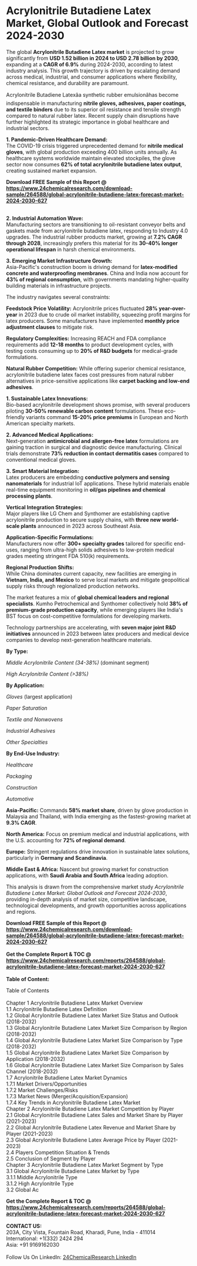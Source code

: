 <h1>Acrylonitrile Butadiene Latex Market, Global Outlook and Forecast 2024-2030</h1><p>The global <strong>Acrylonitrile Butadiene Latex market</strong> is projected to grow significantly from <strong>USD 1.52 billion in 2024 to USD 2.78 billion by 2030</strong>, expanding at a <strong>CAGR of 6.9%</strong> during 2024-2030, according to latest industry analysis. This growth trajectory is driven by escalating demand across medical, industrial, and consumer applications where flexibility, chemical resistance, and durability are paramount.</p><p>Acrylonitrile Butadiene Latexâa synthetic rubber emulsionâhas become indispensable in manufacturing <strong>nitrile gloves, adhesives, paper coatings, and textile binders</strong> due to its superior oil resistance and tensile strength compared to natural rubber latex. Recent supply chain disruptions have further highlighted its strategic importance in global healthcare and industrial sectors.</p><p><strong>1. Pandemic-Driven Healthcare Demand:</strong><br>
The COVID-19 crisis triggered unprecedented demand for <strong>nitrile medical gloves</strong>, with global production exceeding 400 billion units annually. As healthcare systems worldwide maintain elevated stockpiles, the glove sector now consumes <strong>62% of total acrylonitrile butadiene latex output</strong>, creating sustained market expansion.</p><div><b>Download FREE Sample of this Report @ 
            <a href="https://www.24chemicalresearch.com/download-sample/264588/global-acrylonitrile-butadiene-latex-forecast-market-2024-2030-627">
            https://www.24chemicalresearch.com/download-sample/264588/global-acrylonitrile-butadiene-latex-forecast-market-2024-2030-627</a></b></div><br><p><strong>2. Industrial Automation Wave:</strong><br>
Manufacturing sectors are transitioning to oil-resistant conveyor belts and gaskets made from acrylonitrile butadiene latex, responding to Industry 4.0 upgrades. The industrial rubber products market, growing at <strong>7.2% CAGR through 2028</strong>, increasingly prefers this material for its <strong>30-40% longer operational lifespan</strong> in harsh chemical environments.</p><p><strong>3. Emerging Market Infrastructure Growth:</strong><br>
Asia-Pacific's construction boom is driving demand for <strong>latex-modified concrete and waterproofing membranes</strong>. China and India now account for <strong>43% of regional consumption</strong>, with governments mandating higher-quality building materials in infrastructure projects.</p><p>The industry navigates several constraints:</p><p><strong>Feedstock Price Volatility:</strong> Acrylonitrile prices fluctuated <strong>28% year-over-year</strong> in 2023 due to crude oil market instability, squeezing profit margins for latex producers. Some manufacturers have implemented <strong>monthly price adjustment clauses</strong> to mitigate risk.</p><p><strong>Regulatory Complexities:</strong> Increasing REACH and FDA compliance requirements add <strong>12-18 months</strong> to product development cycles, with testing costs consuming up to <strong>20% of R&amp;D budgets</strong> for medical-grade formulations.</p><p><strong>Natural Rubber Competition:</strong> While offering superior chemical resistance, acrylonitrile butadiene latex faces cost pressures from natural rubber alternatives in price-sensitive applications like <strong>carpet backing and low-end adhesives</strong>.</p><p><strong>1. Sustainable Latex Innovations:</strong><br>
Bio-based acrylonitrile development shows promise, with several producers piloting <strong>30-50% renewable carbon content</strong> formulations. These eco-friendly variants command <strong>15-20% price premiums</strong> in European and North American specialty markets.</p><p><strong>2. Advanced Medical Applications:</strong><br>
Next-generation <strong>antimicrobial and allergen-free latex</strong> formulations are gaining traction in surgical and diagnostic device manufacturing. Clinical trials demonstrate <strong>73% reduction in contact dermatitis cases</strong> compared to conventional medical gloves.</p><p><strong>3. Smart Material Integration:</strong><br>
Latex producers are embedding <strong>conductive polymers and sensing nanomaterials</strong> for industrial IoT applications. These hybrid materials enable real-time equipment monitoring in <strong>oil/gas pipelines and chemical processing plants</strong>.</p><p><strong>Vertical Integration Strategies:</strong><br>
	Major players like LG Chem and Synthomer are establishing captive acrylonitrile production to secure supply chains, with <strong>three new world-scale plants</strong> announced in 2023 across Southeast Asia.</p><p><strong>Application-Specific Formulations:</strong><br>
	Manufacturers now offer <strong>300+ specialty grades</strong> tailored for specific end-uses, ranging from ultra-high solids adhesives to low-protein medical grades meeting stringent FDA 510(k) requirements.</p><p><strong>Regional Production Shifts:</strong><br>
	While China dominates current capacity, new facilities are emerging in <strong>Vietnam, India, and Mexico</strong> to serve local markets and mitigate geopolitical supply risks through regionalized production networks.</p><p>The market features a mix of <strong>global chemical leaders and regional specialists</strong>. Kumho Petrochemical and Synthomer collectively hold <strong>38% of premium-grade production capacity</strong>, while emerging players like India's BST focus on cost-competitive formulations for developing markets.</p><p>Technology partnerships are accelerating, with <strong>seven major joint R&amp;D initiatives</strong> announced in 2023 between latex producers and medical device companies to develop next-generation healthcare materials.</p><p><strong>By Type:</strong></p><p><em>Middle Acrylonitrile Content (34-38%)</em> (dominant segment)</p><p><em>High Acrylonitrile Content (&gt;38%)</em></p><p><strong>By Application:</strong></p><p><em>Gloves</em> (largest application)</p><p><em>Paper Saturation</em></p><p><em>Textile and Nonwovens</em></p><p><em>Industrial Adhesives</em></p><p><em>Other Specialties</em></p><p><strong>By End-Use Industry:</strong></p><p><em>Healthcare</em></p><p><em>Packaging</em></p><p><em>Construction</em></p><p><em>Automotive</em></p><p><strong>Asia-Pacific:</strong> Commands <strong>58% market share</strong>, driven by glove production in Malaysia and Thailand, with India emerging as the fastest-growing market at <strong>9.3% CAGR</strong>.</p><p><strong>North America:</strong> Focus on premium medical and industrial applications, with the U.S. accounting for <strong>72% of regional demand</strong>.</p><p><strong>Europe:</strong> Stringent regulations drive innovation in sustainable latex solutions, particularly in <strong>Germany and Scandinavia</strong>.</p><p><strong>Middle East &amp; Africa:</strong> Nascent but growing market for construction applications, with <strong>Saudi Arabia and South Africa</strong> leading adoption.</p><p>This analysis is drawn from the comprehensive market study <em>Acrylonitrile Butadiene Latex Market: Global Outlook and Forecast 2024-2030</em>, providing in-depth analysis of market size, competitive landscape, technological developments, and growth opportunities across applications and regions.</p><div><b>Download FREE Sample of this Report @ 
            <a href="https://www.24chemicalresearch.com/download-sample/264588/global-acrylonitrile-butadiene-latex-forecast-market-2024-2030-627">
            https://www.24chemicalresearch.com/download-sample/264588/global-acrylonitrile-butadiene-latex-forecast-market-2024-2030-627</a></b></div><br><div><b>Get the Complete Report & TOC @ 
            <a href="https://www.24chemicalresearch.com/reports/264588/global-acrylonitrile-butadiene-latex-forecast-market-2024-2030-627">
            https://www.24chemicalresearch.com/reports/264588/global-acrylonitrile-butadiene-latex-forecast-market-2024-2030-627</a></b></div><br>
            <b>Table of Content:</b><p>Table of Contents<br />
<br />
Chapter 1 Acrylonitrile Butadiene Latex Market Overview<br />
    1.1 Acrylonitrile Butadiene Latex Definition<br />
    1.2 Global Acrylonitrile Butadiene Latex Market Size Status and Outlook (2018-2032)<br />
    1.3 Global Acrylonitrile Butadiene Latex Market Size Comparison by Region (2018-2032)<br />
    1.4 Global Acrylonitrile Butadiene Latex Market Size Comparison by Type (2018-2032)<br />
    1.5 Global Acrylonitrile Butadiene Latex Market Size Comparison by Application (2018-2032)<br />
    1.6 Global Acrylonitrile Butadiene Latex Market Size Comparison by Sales Channel (2018-2032)<br />
    1.7 Acrylonitrile Butadiene Latex Market Dynamics<br />
        1.7.1 Market Drivers/Opportunities<br />
        1.7.2 Market Challenges/Risks<br />
        1.7.3 Market News (Merger/Acquisition/Expansion)<br />
        1.7.4 Key Trends in Acrylonitrile Butadiene Latex Market<br />
Chapter 2 Acrylonitrile Butadiene Latex Market Competition by Player<br />
    2.1 Global Acrylonitrile Butadiene Latex Sales and Market Share by Player (2021-2023)<br />
    2.2 Global Acrylonitrile Butadiene Latex Revenue and Market Share by Player (2021-2023)<br />
    2.3 Global Acrylonitrile Butadiene Latex Average Price by Player (2021-2023)<br />
    2.4 Players Competition Situation & Trends<br />
    2.5 Conclusion of Segment by Player<br />
Chapter 3 Acrylonitrile Butadiene Latex Market Segment by Type<br />
    3.1 Global Acrylonitrile Butadiene Latex Market by Type<br />
        3.1.1 Middle Acrylonitrile Type<br />
        3.1.2 High Acrylonitrile Type<br />
    3.2 Global Ac</p><div><b>Get the Complete Report & TOC @ 
            <a href="https://www.24chemicalresearch.com/reports/264588/global-acrylonitrile-butadiene-latex-forecast-market-2024-2030-627">
            https://www.24chemicalresearch.com/reports/264588/global-acrylonitrile-butadiene-latex-forecast-market-2024-2030-627</a></b></div><br><b>CONTACT US:</b><br>
            203A, City Vista, Fountain Road, Kharadi, Pune, India - 411014<br>
            International: +1(332) 2424 294<br>
            Asia: +91 9169162030 <br><br>
            Follow Us On LinkedIn: <a href="https://www.linkedin.com/company/24chemicalresearch/">24ChemicalResearch LinkedIn</a>